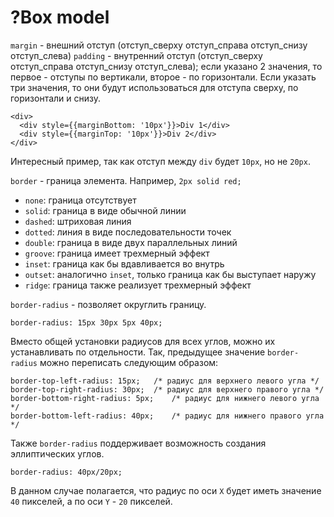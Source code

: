 # ?Box model

`margin` - внешний отступ (отступ_сверху отступ_справа отступ_снизу отступ_слева)
`padding` - внутренний отступ (отступ_сверху отступ_справа отступ_снизу отступ_слева); если указано 2 значения, то первое - отступы по вертикали, второе - по горизонтали. Если указать три значения, то они будут использоваться для отступа сверху, по горизонтали и снизу.

~~~
<div>
  <div style={{marginBottom: '10px'}}>Div 1</div>
  <div style={{marginTop: '10px'}}>Div 2</div>
</div>
~~~

Интересный пример, так как отступ между `div` будет `10px`, но не `20px`.

`border` - граница элемента. Например, `2px solid red;`

* `none`: граница отсутствует
* `solid`: граница в виде обычной линии
* `dashed`: штриховая линия
* `dotted`: линия в виде последовательности точек
* `double`: граница в виде двух параллельных линий
* `groove`: граница имеет трехмерный эффект
* `inset`: граница как бы вдавливается во внутрь
* `outset`: аналогично `inset`, только граница как бы выступает наружу
* `ridge`: граница также реализует трехмерный эффект

`border-radius` - позволяет округлить границу.

~~~
border-radius: 15px 30px 5px 40px;
~~~

Вместо общей установки радиусов для всех углов, можно их устанавливать по отдельности. Так, предыдущее значение `border-radius` можно переписать следующим образом:

~~~
border-top-left-radius: 15px;   /* радиус для верхнего левого угла */
border-top-right-radius: 30px;  /* радиус для верхнего правого угла */
border-bottom-right-radius: 5px;    /* радиус для нижнего левого угла */
border-bottom-left-radius: 40px;    /* радиус для нижнего правого угла */
~~~

Также `border-radius` поддерживает возможность создания эллиптических углов.

~~~
border-radius: 40px/20px;
~~~

В данном случае полагается, что радиус по оси `X` будет иметь значение `40` пикселей, а по оси `Y` - `20` пикселей.
